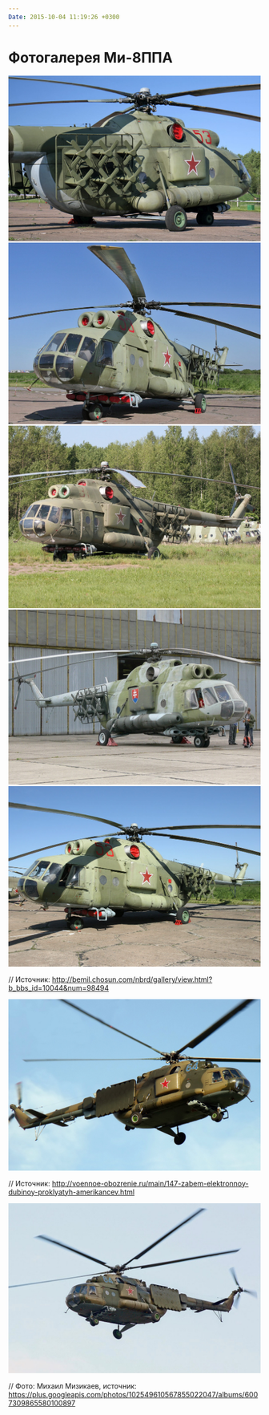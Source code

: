 ```yaml
---
Date: 2015-10-04 11:19:26 +0300
---
```


# Фотогалерея Ми-8ППА

![](Mi-8PPA-Hip-K-01.jpg)
![](Mi-8PPA-Hip-K-02.jpg)
![](Mi-8PPA-Hip-K-03.jpg)
![](Mi-8PPA-Hip-K-04.jpg)
![](Mi-8PPA-Hip-K-05.jpg)

// Источник: http://bemil.chosun.com/nbrd/gallery/view.html?b_bbs_id=10044&num=98494

![](Mi-8PPA-Hip-K-06.jpg)

// Источник: http://voennoe-obozrenie.ru/main/147-zabem-elektronnoy-dubinoy-proklyatyh-amerikancev.html

![](Mi-8PPA-Hip-K-07.jpg)

// Фото: Михаил Мизикаев, источник: https://plus.googleapis.com/photos/102549610567855022047/albums/6007309865580100897


